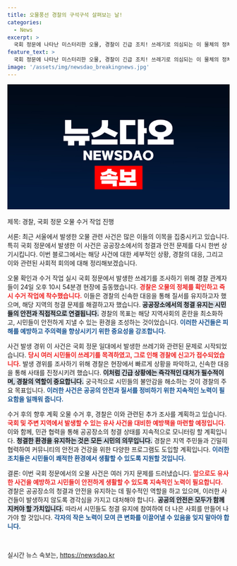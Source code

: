 ```yaml
---
title: 오물풍선 경찰의 구석구석 살펴보는 날!
categories:
  - News
excerpt: >
  국회 정문에 나타난 미스터리한 오물, 경찰이 긴급 조치! 쓰레기로 의심되는 이 물체의 정체는 과연 무엇일까? 클릭하여 진상을 확인하세요!
feature_text: >
  국회 정문에 나타난 미스터리한 오물, 경찰이 긴급 조치! 쓰레기로 의심되는 이 물체의 정체는 과연 무엇일까? 클릭하여 진상을 확인하세요!
image: '/assets/img/newsdao_breakingnews.jpg'
---
```


<p><img src="/assets/img/newsdao_breakingnews.jpg" alt="bookingtag 속보" /></p>

<p>제목: 경찰, 국회 정문 오물 수거 작업 진행</p>

<p>서론:
최근 서울에서 발생한 오물 관련 사건은 많은 이들의 이목을 집중시키고 있습니다. 특히 국회 정문에서 발생한 이 사건은 공공장소에서의 청결과 안전 문제를 다시 한번 상기시킵니다. 이번 블로그에서는 해당 사건에 대한 세부적인 상황, 경찰의 대응, 그리고 이와 관련된 사회적 회의에 대해 정리해보겠습니다.</p>

<p>오물 확인과 수거 작업 실시
국회 정문에서 발생한 쓰레기를 조사하기 위해 경찰 관계자들이 24일 오후 10시 54분경 현장에 출동했습니다. <b><span style="color: #ee2323;">경찰은 오물의 정체를 확인하고 즉시 수거 작업에 착수했습니다.</span></b> 이들은 경찰의 신속한 대응을 통해 질서를 유지하고자 했으며, 해당 지역의 청결 문제를 해결하고자 했습니다. <b><span style="background-color: #21538527;">공공장소에서의 청결 유지는 시민들의 안전과 직접적으로 연결됩니다.</span></b> 경찰의 목표는 해당 지역사회의 혼란을 최소화하고, 시민들이 안전하게 지낼 수 있는 환경을 조성하는 것이었습니다. <b><span style="color: #1a5490;">이러한 사건들은 피해를 예방하고 주의력을 향상시키기 위한 중요성을 강조합니다.</span></b></p>

<p>사건 발생 경위
이 사건은 국회 정문 일대에서 발생한 쓰레기와 관련된 문제로 시작되었습니다. <b><span style="color: #ee2323;">당시 여러 시민들이 쓰레기를 목격하였고, 그로 인해 경찰에 신고가 접수되었습니다.</span></b> 발생 경위를 조사하기 위해 경찰은 현장에서 빠르게 상황을 파악하고, 신속한 대응을 통해 사태를 진정시키려 했습니다. <b><span style="background-color: #21538527;">이처럼 긴급 상황에는 즉각적인 대처가 필수적이며, 경찰의 역할이 중요합니다.</span></b> 궁극적으로 시민들의 불안감을 해소하는 것이 경찰의 주요 목표입니다. <b><span style="color: #1a5490;">이러한 사건은 공공의 안전과 질서를 정비하기 위한 지속적인 노력이 필요함을 일깨워 줍니다.</span></b></p>

<p>수거 후의 향후 계획
오물 수거 후, 경찰은 이와 관련된 추가 조사를 계획하고 있습니다. <b><span style="color: #ee2323;">국회 및 주변 지역에서 발생할 수 있는 유사 사건을 대비한 예방책을 마련할 예정입니다.</span></b> 이와 함께, 민관 협력을 통해 공공장소의 청결 상태를 지속적으로 모니터링 할 계획입니다. <b><span style="background-color: #21538527;">청결한 환경을 유지하는 것은 모든 시민의 의무입니다.</span></b> 경찰은 지역 주민들과 긴밀히 협력하여 커뮤니티의 안전과 건강을 위한 다양한 프로그램도 도입할 계획입니다. <b><span style="color: #1a5490;">이러한 조치들은 시민들이 쾌적한 환경에서 생활할 수 있도록 지원할 것입니다.</span></b></p>

<p>결론:
이번 국회 정문에서의 오물 사건은 여러 가지 문제를 드러냈습니다. <b><span style="color: #ee2323;">앞으로도 유사한 사건을 예방하고 시민들이 안전하게 생활할 수 있도록 지속적인 노력이 필요합니다.</span></b> 경찰은 공공장소의 청결과 안전을 유지하는 데 필수적인 역할을 하고 있으며, 이러한 사건들이 발생하지 않도록 경각심을 가지고 대처해야 합니다. <b><span style="background-color: #21538527;">공공의 안전은 모두가 함께 지켜야 할 가치입니다.</span></b> 따라서 시민들도 청결 유지에 참여하여 더 나은 사회를 만들어 나가야 할 것입니다. <b><span style="color: #1a5490;">각자의 작은 노력이 모여 큰 변화를 이끌어낼 수 있음을 잊지 말아야 합니다.</span></b></p>

<p data-ke-size="size16">&nbsp;</p>
실시간 뉴스 속보는, <a href="https://newsdao.kr" rel="dofollow">https://newsdao.kr</a>


